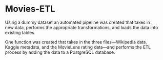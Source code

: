 # Movies-ETL

Using a dummy dataset an automated pipeline was created that takes in new data, performs the appropriate transformations, and loads the data into existing tables.

One function was created that takes in the three files—Wikipedia data, Kaggle metadata, and the MovieLens rating data—and performs the ETL process by adding the data to a PostgreSQL database.

